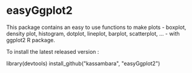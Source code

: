easyGgplot2
===========

This package contains an easy to use functions to make plots - boxplot, density plot, histogram, dotplot, lineplot, barplot, scatterplot, ... - with ggplot2 R package.

To install the latest released version :


library(devtools)
install_github("kassambara", "easyGgplot2")

